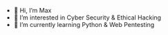 - 👋 Hi, I’m Max
- 👀 I’m interested in Cyber Security & Ethical Hacking
- 🌱 I’m currently learning Python & Web Pentesting


<!---
nexaar/nexaar is a ✨ special ✨ repository because its `README.md` (this file) appears on your GitHub profile.
You can click the Preview link to take a look at your changes.
--->
